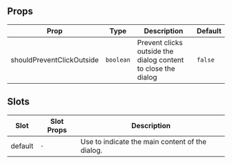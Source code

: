 <!-- This file is automatically generated, do not edit manually. -->

## Props

| Prop | Type | Description | Default |
| ---- | ---- | ----------- | ------- |
| shouldPreventClickOutside | `boolean` | Prevent clicks outside the dialog content to close the dialog | `false` |


## Slots

| Slot | Slot Props | Description |
| --------- | ---- | ----------- |
| default | `-` | Use to indicate the main content of the dialog. |

